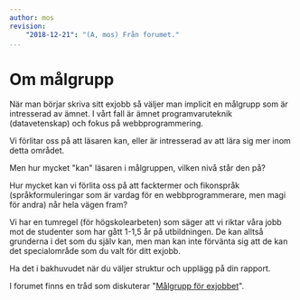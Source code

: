 ```yaml
---
author: mos
revision:
    "2018-12-21": "(A, mos) Från forumet."
...
```

Om målgrupp
=======================

När man börjar skriva sitt exjobb så väljer man implicit en målgrupp som är intresserad av ämnet. I vårt fall är ämnet programvaruteknik (datavetenskap) och fokus på webbprogrammering. 

Vi förlitar oss på att läsaren kan, eller är intresserad av att lära sig mer inom detta området.

Men hur mycket "kan" läsaren i målgruppen, vilken nivå står den på?

Hur mycket kan vi förlita oss på att facktermer och fikonspråk (språkformuleringar som är vardag för en webbprogrammerare, men magi för andra) når hela vägen fram?

Vi har en tumregel (för högskolearbeten) som säger att vi riktar våra jobb mot de studenter som har gått 1-1,5 år på utbildningen. De kan alltså grunderna i det som du själv kan, men man kan inte förvänta sig att de kan det specialområde som du valt för ditt exjobb.

Ha det i bakhuvudet när du väljer struktur och upplägg på din rapport.

I forumet finns en tråd som diskuterar "[Målgrupp för exjobbet](t/7496)".
